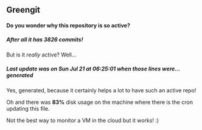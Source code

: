 ## Greengit

#### Do you wonder why this repository is so active?

##### After all it has 3826 commits!

But is it *really* active? Well...

##### Last update was on Sun Jul 21 at 06:25:01 when those lines were... generated

Yes, generated, because it certainly helps a lot to have such an active repo!

Oh and there was **83%** disk usage on the machine
where there is the cron updating this file.

Not the best way to monitor a VM in the cloud but it works! :)
